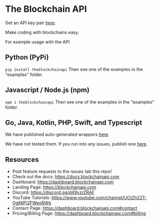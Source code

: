 # The Blockchain API

Get an API key pair <a href="https://dashboard.blockchainapi.com/api-keys">here</a>.

Make coding with blockchains easy.

For example usage with the API

## Python (PyPi)

`pip install theblockchainapi`
Then see one of the examples in the "examples" folder.

## Javascript / Node.js (npm)

`npm i theblockchainapi`
Then see one of the examples in the "examples" folder.

## Go, Java, Kotlin, PHP, Swift, and Typescript

We have published auto-generated wrappers <a href="https://docs.blockchainapi.com/#section/SDKs-API-Wrappers">here</a>.

We have not tested them. If you run into any issues, publish one <a href="https://github.com/BL0CK-X/theblockchainapi-wrappers/issues/new">here</a>.

## Resources

- Post feature requests to the issues tab this repo!
- Check out the docs: https://docs.blockchainapi.com
- Dashboard: https://dashboard.blockchainapi.com
- Landing Page: https://blockchainapi.com
- Discord: https://discord.gg/d49yzrZRAF
- YouTube Tutorials: https://www.youtube.com/channel/UCtZh22T-0gjNlPi2FWeoRWg
- Contact Page: https://dashboard.blockchainapi.com#contact
- Pricing/Billing Page: https://dashboard.blockchainapi.com#billing
